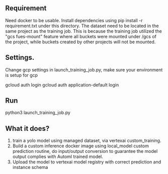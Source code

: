 ## Requirement

Need docker to be usable.
Install dependencies using pip install -r requirement.txt under this directory.
The dataset need to be located in the same project as the training job. This is
because the training job utilized the "gcs fues-mount" feature where all buckets
were mounted under /gcs of the project, while buckets created by other projects 
will not be mounted.

## Settings.
Change gcp settings in launch_training_job.py, make sure your environment is 
setup for gcp

gcloud auth login
gcloud auth application-default login


## Run

python3 launch_training_job.py

## What it does?

1. train a yolo model using managed dataset, via vertexai custom_training.
2. Build a custom inference docker image using local_model custom prediction routine, 
do input/output conversion to guarantee the model output complies with Automl 
trained model.
3. Upload the model to vertexai model registry with correct prediction and 
instance schema

